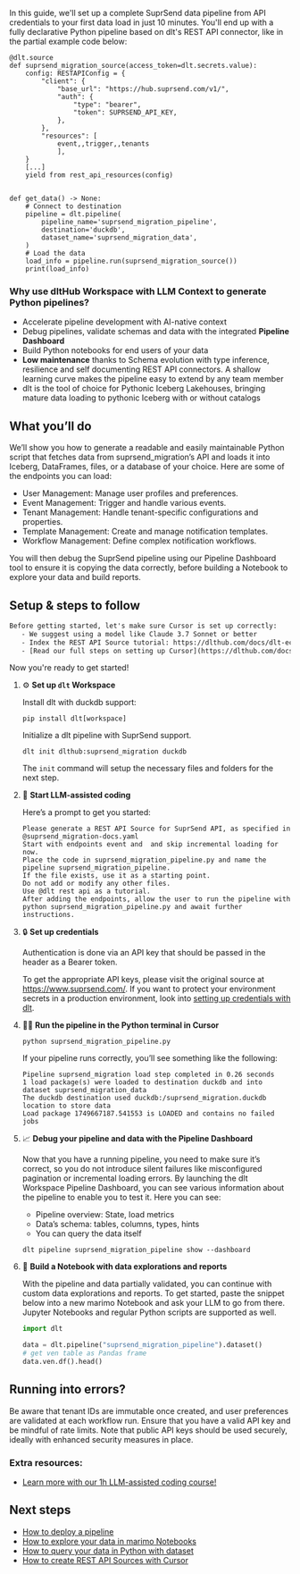 In this guide, we'll set up a complete SuprSend data pipeline from API credentials to your first data load in just 10 minutes. You'll end up with a fully declarative Python pipeline based on dlt's REST API connector, like in the partial example code below:

```python-outcome
@dlt.source
def suprsend_migration_source(access_token=dlt.secrets.value):
    config: RESTAPIConfig = {
        "client": {
            "base_url": "https://hub.suprsend.com/v1/",
            "auth": {
                "type": "bearer",
                "token": SUPRSEND_API_KEY,
            },
        },
        "resources": [
            event,,trigger,,tenants
            ],
    }
    [...]
    yield from rest_api_resources(config)


def get_data() -> None:
    # Connect to destination
    pipeline = dlt.pipeline(
        pipeline_name='suprsend_migration_pipeline',
        destination='duckdb',
        dataset_name='suprsend_migration_data', 
    )
    # Load the data
    load_info = pipeline.run(suprsend_migration_source())
    print(load_info) 
```

### Why use dltHub Workspace with LLM Context to generate Python pipelines?

- Accelerate pipeline development with AI-native context
- Debug pipelines, validate schemas and data with the integrated **Pipeline Dashboard**
- Build Python notebooks for end users of your data
- **Low maintenance** thanks to Schema evolution with type inference, resilience and self documenting REST API connectors. A shallow learning curve makes the pipeline easy to extend by any team member
- dlt is the tool of choice for Pythonic Iceberg Lakehouses, bringing mature data loading to pythonic Iceberg with or without catalogs

## What you’ll do

We’ll show you how to generate a readable and easily maintainable Python script that fetches data from suprsend_migration’s API and loads it into Iceberg, DataFrames, files, or a database of your choice. Here are some of the endpoints you can load:

- User Management: Manage user profiles and preferences.
- Event Management: Trigger and handle various events.
- Tenant Management: Handle tenant-specific configurations and properties.
- Template Management: Create and manage notification templates.
- Workflow Management: Define complex notification workflows.

You will then debug the SuprSend pipeline using our Pipeline Dashboard tool to ensure it is copying the data correctly, before building a Notebook to explore your data and build reports.

## Setup & steps to follow

```default
Before getting started, let's make sure Cursor is set up correctly:
   - We suggest using a model like Claude 3.7 Sonnet or better
   - Index the REST API Source tutorial: https://dlthub.com/docs/dlt-ecosystem/verified-sources/rest_api/ and add it to context as **@dlt rest api**
   - [Read our full steps on setting up Cursor](https://dlthub.com/docs/dlt-ecosystem/llm-tooling/cursor-restapi#23-configuring-cursor-with-documentation)
```

Now you're ready to get started!

1. ⚙️ **Set up `dlt` Workspace**
    
    Install dlt with duckdb support:
    ```shell
    pip install dlt[workspace]
    ```

    Initialize a dlt pipeline with SuprSend support.
    ```shell
    dlt init dlthub:suprsend_migration duckdb
    ```

    The `init` command will setup the necessary files and folders for the next step.
    
2. 🤠 **Start LLM-assisted coding**
    
    Here’s a prompt to get you started:
    
    ```prompt
    Please generate a REST API Source for SuprSend API, as specified in @suprsend_migration-docs.yaml 
    Start with endpoints event and  and skip incremental loading for now. 
    Place the code in suprsend_migration_pipeline.py and name the pipeline suprsend_migration_pipeline. 
    If the file exists, use it as a starting point. 
    Do not add or modify any other files. 
    Use @dlt rest api as a tutorial. 
    After adding the endpoints, allow the user to run the pipeline with python suprsend_migration_pipeline.py and await further instructions.
    ```

    
3. 🔒 **Set up credentials** 
    
    Authentication is done via an API key that should be passed in the header as a Bearer token.
    
    To get the appropriate API keys, please visit the original source at https://www.suprsend.com/.
    If you want to protect your environment secrets in a production environment, look into [setting up credentials with dlt](https://dlthub.com/docs/walkthroughs/add_credentials).
    
4. 🏃‍♀️ **Run the pipeline in the Python terminal in Cursor**
    
    ```shell
    python suprsend_migration_pipeline.py
    ```
    
    If your pipeline runs correctly, you’ll see something like the following:
    
    ```shell
    Pipeline suprsend_migration load step completed in 0.26 seconds
    1 load package(s) were loaded to destination duckdb and into dataset suprsend_migration_data
    The duckdb destination used duckdb:/suprsend_migration.duckdb location to store data
    Load package 1749667187.541553 is LOADED and contains no failed jobs
    ```
    
5. 📈 **Debug your pipeline and data with the Pipeline Dashboard**

    Now that you have a running pipeline, you need to make sure it’s correct, so you do not introduce silent failures like misconfigured pagination or incremental loading errors. By launching the dlt Workspace Pipeline Dashboard, you can see various information about the pipeline to enable you to test it. Here you can see:
    - Pipeline overview: State, load metrics
    - Data’s schema: tables, columns, types, hints
    - You can query the data itself
    
    ```shell
    dlt pipeline suprsend_migration_pipeline show --dashboard
    ```
    
6. 🐍 **Build a Notebook with data explorations and reports**

    With the pipeline and data partially validated, you can continue with custom data explorations and reports. To get started, paste the snippet below into a new marimo Notebook and ask your LLM to go from there. Jupyter Notebooks and regular Python scripts are supported as well.

    
    ```python
    import dlt

   data = dlt.pipeline("suprsend_migration_pipeline").dataset()
   # get ven table as Pandas frame
   data.ven.df().head()
    ```

## Running into errors?

Be aware that tenant IDs are immutable once created, and user preferences are validated at each workflow run. Ensure that you have a valid API key and be mindful of rate limits. Note that public API keys should be used securely, ideally with enhanced security measures in place.

### Extra resources:

- [Learn more with our 1h LLM-assisted coding course!](https://www.youtube.com/watch?v=GGid70rnJuM)

## Next steps

- [How to deploy a pipeline](https://dlthub.com/docs/walkthroughs/deploy-a-pipeline)
- [How to explore your data in marimo Notebooks](https://dlthub.com/docs/general-usage/dataset-access/marimo)
- [How to query your data in Python with dataset](https://dlthub.com/docs/general-usage/dataset-access/dataset)
- [How to create REST API Sources with Cursor](https://dlthub.com/docs/dlt-ecosystem/llm-tooling/cursor-restapi)